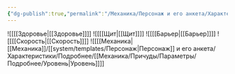 ```yaml
---
{"dg-publish":true,"permalink":"/Механика/Персонаж и его анкета/Характеристики/Характеристики/","noteIcon":"","created":"2025-08-21T13:47:36.183+03:00","updated":"2025-07-29T23:53:10.546+03:00"}
---
```


![[[[Здоровье\|[[Здоровье]]]]
![[[[Щит\|[[Щит]]]]
![[[[Барьер\|[[Барьер]]]]
![[[[Скорость\|[[Скорость]]]]
![[[[Механика\|[[Механика]]/[[system/templates/Персонаж\|Персонаж]] и его анкета/Характеристики/Подробнее/[[Механика/Причуды/Параметры/Подробнее/Уровень\|Уровень]]]]